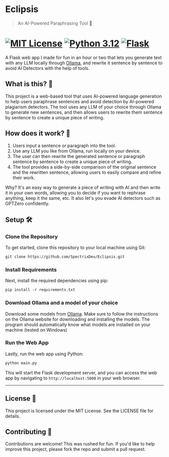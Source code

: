 # Eclipsis
> An AI-Powered Paraphrasing Tool 🤖

[![MIT License](https://img.shields.io/badge/License-MIT-yellow.svg)](https://opensource.org/licenses/MIT)
[![Python 3.12](https://img.shields.io/badge/Python-3.12-blue.svg)](https://www.python.org/downloads/release/python-312/)
[![Flask](https://img.shields.io/badge/Framework-Flask-orange.svg)](https://flask.palletsprojects.com/en/2.0.x/)
=============================

A Flask web app I made for fun in an hour or two that lets you generate text with any LLM locally through [Ollama](https://ollama.com/), and rewrite it sentence by sentence to avoid AI Detectors with the help of tools.

**What is this?** 🤔
---------------

This project is a web-based tool that uses AI-powered language generation to help users paraphrase sentences and avoid detection by AI-powered plagiarism detectors. The tool uses any LLM of your choice through Ollama to generate new sentences, and then allows users to rewrite them sentence by sentence to create a unique piece of writing.

**How does it work?** 🤔
------------------

1. Users input a sentence or paragraph into the tool.
2. Use any LLM you like from Ollama, run locally on your device.
3. The user can then rewrite the generated sentence or paragraph sentence by sentence to create a unique piece of writing.
4. The tool provides a side-by-side comparison of the original sentence and the rewritten sentence, allowing users to easily compare and refine their work.

Why? It's an easy way to generate a piece of writing with AI and then write it in your own words, allowing you to decide if you want to rephrase anything, keep it the same, etc. It also let's you evade AI detectors such as GPTZero confidently.

**Setup** 🛠
------
### Clone the Repository

To get started, clone this repository to your local machine using Git:

```markdown
git clone https://github.com/SpectrixDev/Eclipsis.git
```

### Install Requirements

Next, install the required dependencies using pip:

```markdown
pip install -r requirements.txt
```

### Download Ollama and a model of your choice
Download some models from [Ollama](https://ollama.com/library). Make sure to follow the instructions on the Ollama website for downloading and installing the models. The program should automatically know what models are installed on your machine (tested on Windows)

### Run the Web App

Lastly, run the web app using Python:

```markdown
python main.py
```

This will start the Flask development server, and you can access the web app by navigating to `http://localhost:5000` in your web browser.
		

-----------
**License** 📝
-------

This project is licensed under the MIT License. See the LICENSE file for details.

**Contributing** 🤝
------------

Contributions are welcome! This was rushed for fun. If you'd like to help improve this project, please fork the repo and submit a pull request.
